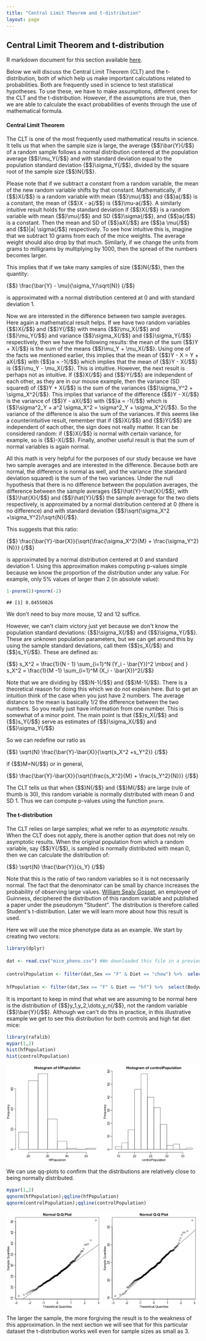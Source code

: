 ```yaml
---
title: "Central Limit Theorem and t-distribution"
layout: page
---
```





## Central Limit Theorem and t-distribution

R markdown document for this section available [here](https://github.com/genomicsclass/labs/tree/master/course1/clt_and_t-distribution.Rmd).


Below we will discuss the Central Limit Theorem (CLT) and the t-distribution, both of which help us make important calculations related to probabilities. Both are frequently used in science to test statistical hypotheses. To use these, we have to make assumptions, different ones for the CLT and the t-distribution. However, if the assumptions are true, then we are able to calculate the exact probabilities of events through the use of mathematical formula.

#### Central Limit Theorem 

The CLT is one of the most frequently used mathematical results in science. It tells us that when the sample size is large, the average {$$}\bar{Y}{/$$} of a random sample follows a normal distribution centered at the population average {$$}\mu_Y{/$$} and with standard deviation equal to the population standard deviation {$$}\sigma_Y{/$$}, divided by the square root of the sample size {$$}N{/$$}. 

Please note that if we subtract a constant from a random variable, the mean of the new random variable shifts by that constant. Mathematically, if {$$}X{/$$} is a random variable with mean {$$}\mu{/$$} and {$$}a{/$$} is a constant, the mean of {$$}X - a{/$$} is {$$}\mu-a{/$$}. A similarly intuitive result holds for the standard deviation if {$$}X{/$$} is a random variable with mean {$$}\mu{/$$} and SD {$$}\sigma{/$$}, and {$$}a{/$$} is a constant. Then the mean and SD of {$$}aX{/$$} are {$$}a \mu{/$$} and {$$}\|a\| \sigma{/$$} respectively. To see how intuitive this is, imagine that we subtract 10 grams from each of the mice weights. The average weight should also drop by that much. Similarly, if we change the units from grams to milligrams by multiplying by 1000, then the spread of the numbers becomes larger.

This implies that if we take many samples of size {$$}N{/$$}, then the quantity: 

{$$}
\frac{\bar{Y} - \mu}{\sigma_Y/\sqrt{N}}
{/$$}

is approximated with a normal distribution centered at 0 and with standard deviation 1.

Now we are interested in the difference between two sample averages. Here again a mathematical result helps. If we have two random variables {$$}X{/$$} and {$$}Y{/$$} with means {$$}\mu_X{/$$} and {$$}\mu_Y{/$$} and variance {$$}\sigma_X{/$$} and {$$}\sigma_Y{/$$} respectively, then we have the following results: the mean of the sum {$$}Y + X{/$$} is the sum of the means {$$}\mu_Y + \mu_X{/$$}. Using one of the facts we mentioned earlier, this implies that the mean of {$$}Y - X = Y + aX{/$$} with {$$}a = -1{/$$} which implies that the mean of {$$}Y - X{/$$} is {$$}\mu_Y - \mu_X{/$$}. This is intuitive. However, the next result is perhaps not as intuitive.  If {$$}X{/$$} and {$$}Y{/$$} are independent of each other, as they are in our mouse example, then the variance (SD squared) of {$$}Y + X{/$$} is the sum of the variances {$$}\sigma_Y^2 + \sigma_X^2{/$$}. This implies that variance of the difference {$$}Y - X{/$$} is the variance of {$$}Y - aX{/$$} with {$$}a = -1{/$$} which is {$$}\sigma^2_Y + a^2 \sigma_X^2 = \sigma^2_Y + \sigma_X^2{/$$}. So the variance of the difference is also the sum of the variances. If this seems like a counterintuitive result, remember that if {$$}X{/$$} and {$$}Y{/$$} are independent of each other, the sign does not really matter. It can be considered random: if {$$}X{/$$} is normal with certain variance, for example, so is {$$}-X{/$$}.  Finally, another useful result is that the sum of normal variables is again normal.

All this math is very helpful for the purposes of our study because we have two sample averages and are interested in the difference. Because both are normal, the difference is normal as well, and the variance (the standard deviation squared) is the sum of the two variances.
Under the null hypothesis that there is no difference between the population averages, the difference between the sample averages {$$}\hat{Y}-\hat{X}{/$$}, with {$$}\hat{X}{/$$} and {$$}\hat{Y}{/$$} the sample average for the two diets respectively, is approximated by a normal distribution centered at 0 (there is no difference) and with standard deviation {$$}\sqrt{\sigma_X^2 +\sigma_Y^2}/\sqrt{N}{/$$}. 

This suggests that this ratio:

{$$}
\frac{\bar{Y}-\bar{X}}{\sqrt{\frac{\sigma_X^2}{M} + \frac{\sigma_Y^2}{N}}}
{/$$}

is approximated by a normal distribution centered at 0 and standard deviation 1.  Using this approximation makes computing p-values simple because we know the proportion of the distribution under any value. For example, only 5% values of larger than 2 (in absolute value):

```r
1-pnorm(2)+pnorm(-2)
```

```
## [1] 0.04550026
```
We don't need to buy more mouse, 12 and 12 suffice.

However, we can't claim victory just yet because we don't know the population standard deviations: {$$}\sigma_X{/$$} and {$$}\sigma_Y{/$$}. These are unknown population parameters, but we can get around this by using the sample standard deviations, call them {$$}s_X{/$$} and {$$}s_Y{/$$}. These are defined as: 

{$$} s_X^2 = \frac{1}{N - 1} \sum_{i=1}^N (Y_i - \bar{Y})^2  \mbox{ and } s_X^2 = \frac{1}{M  -1} \sum_{i=1}^M (X_i - \bar{X})^2{/$$}

Note that we are dividing by {$$}N-1{/$$} and {$$}M-1{/$$}. There is a theoretical reason for doing this which we do not explain here. But to get an intuition think of the case when you just have 2 numbers. The average distance to the mean is basically 1/2 the difference between the two numbers. So you really just have information from one number. This is somewhat of a minor point. The main point is that {$$}s_X{/$$} and {$$}s_Y{/$$} serve as estimates of {$$}\sigma_X{/$$} and {$$}\sigma_Y{/$$}

So we can redefine our ratio as

{$$}
\sqrt{N} \frac{\bar{Y}-\bar{X}}{\sqrt{s_X^2 +s_Y^2}}
{/$$}

if {$$}M=N{/$$} or in general,

{$$}
\frac{\bar{Y}-\bar{X}}{\sqrt{\frac{s_X^2}{M} + \frac{s_Y^2}{N}}}
{/$$}

The CLT tells us that when {$$}N{/$$} and {$$}M{/$$} are large (rule of thumb is 30), this random variable is normally distributed with mean 0 and SD 1. Thus we can compute p-values using the function `pnorm`.

#### The t-distribution

The CLT relies on large samples; what we refer to as _asymptotic results_. When the CLT does not apply, there is another option that does not rely on asymptotic results. When the original population from which a random variable, say {$$}Y{/$$}, is sampled is normally distributed with mean 0, then we can calculate the distribution of: 

{$$}
\sqrt{N} \frac{\bar{Y}}{s_Y}
{/$$}

Note that this is the ratio of two random variables so it is not necessarily normal. The fact that the denominator can be small by chance increases the probability of observing large values. [William Sealy Gosset](http://en.wikipedia.org/wiki/William_Sealy_Gosset), an employee of Guinness, deciphered the distribution of this random variable and published a paper under the pseudonym "Student". The distribution is therefore called Student's t-distribution. Later we will learn more about how this result is used.

Here we will use the mice phenotype data as an example. We start by creating two vectors: 


```r
library(dplyr)

dat <- read.csv("mice_pheno.csv") #We downloaded this file in a previous section

controlPopulation <- filter(dat,Sex == "F" & Diet == "chow") %>%  select(Bodyweight) %>% unlist

hfPopulation <- filter(dat,Sex == "F" & Diet == "hf") %>%  select(Bodyweight) %>% unlist
```

It is important to keep in mind that what we are assuming to be normal here is the distribution of {$$}y_1,y_2,\dots,y_n{/$$}, not the random variable {$$}\bar{Y}{/$$}. Although we can't do this in practice, in this illustrative example we get to see this distribution for both controls and high fat diet mice:


```r
library(rafalib)
mypar(1,2)
hist(hfPopulation)
hist(controlPopulation)
```

![Histograms of all weights for both populations.](images/R/clt_and_t-distribution-tmp-population_histograms-1.png) 

We can use qq-plots to confirm that the distributions are relatively close to being normally distributed.


```r
mypar(1,2)
qqnorm(hfPopulation);qqline(hfPopulation)
qqnorm(controlPopulation);qqline(controlPopulation)
```

![Quantile-quantile plots of all weights for both populations.](images/R/clt_and_t-distribution-tmp-population_qqplots-1.png) 

The larger the sample, the more forgiving the result is to the weakness of this approximation. In the next section we will see that for this particular dataset the t-distribution works well even for sample sizes as small as 3.

